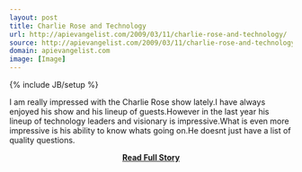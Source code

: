 ```yaml
---
layout: post
title: Charlie Rose and Technology
url: http://apievangelist.com/2009/03/11/charlie-rose-and-technology/
source: http://apievangelist.com/2009/03/11/charlie-rose-and-technology/
domain: apievangelist.com
image: [Image]
---
```

{% include JB/setup %}<p>I am really impressed with the Charlie Rose show lately.I have always enjoyed his show and his lineup of guests.However in the last year his lineup of technology leaders and visionary is impressive.What is even more impressive is his ability to know whats going on.He doesnt just have a list of quality questions.</p>
<center><p><a href="http://apievangelist.com/2009/03/11/charlie-rose-and-technology/" style='padding:25px; font-sze:18px; font-weight: bold;'>Read Full Story</a></p></center>

